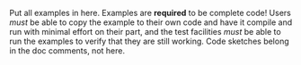 Put all examples in here.  Examples are **required** to be complete code!
Users *must* be able to copy the example to their own code and have it compile
and run with minimal effort on their part, and the test facilities *must* be
able to run the examples to verify that they are still working.  Code sketches
belong in the doc comments, not here.
